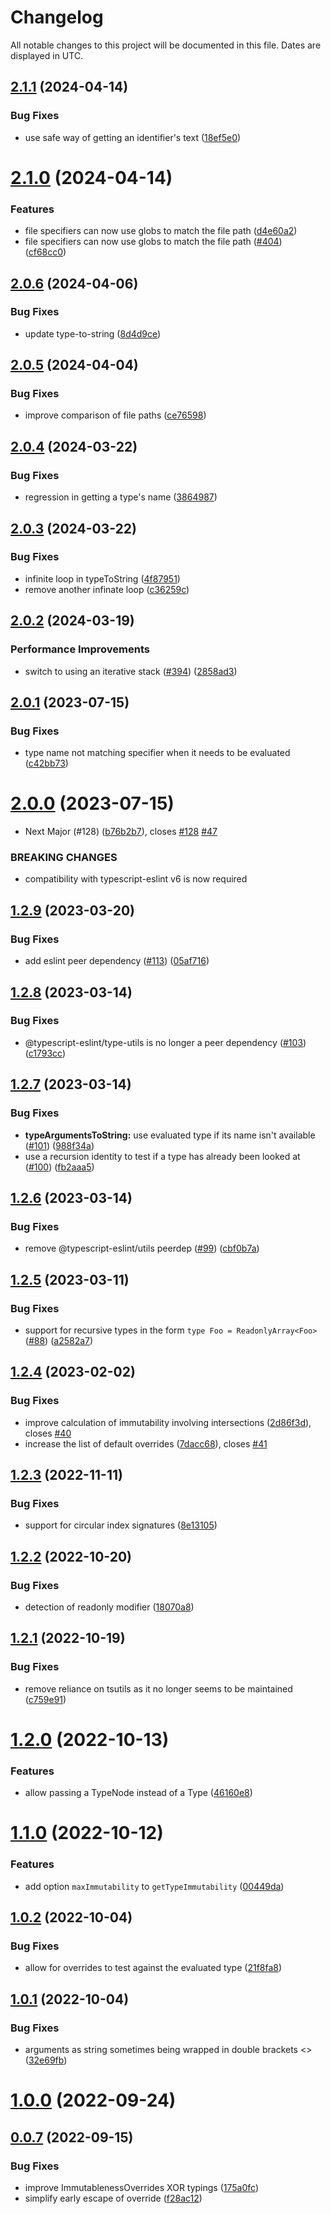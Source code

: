 # Changelog
All notable changes to this project will be documented in this file. Dates are displayed in UTC.

## [2.1.1](https://github.com/RebeccaStevens/is-immutable-type/compare/v2.1.0...v2.1.1) (2024-04-14)


### Bug Fixes

* use safe way of getting an identifier's text ([18ef5e0](https://github.com/RebeccaStevens/is-immutable-type/commit/18ef5e0ef85dc525ddf9e1c33a510d22a5b44a4b))

# [2.1.0](https://github.com/RebeccaStevens/is-immutable-type/compare/v2.0.6...v2.1.0) (2024-04-14)


### Features

* file specifiers can now use globs to match the file path ([d4e60a2](https://github.com/RebeccaStevens/is-immutable-type/commit/d4e60a2ddf5a1bb7edcccc5c516c86d83fde9f45))
* file specifiers can now use globs to match the file path ([#404](https://github.com/RebeccaStevens/is-immutable-type/issues/404)) ([cf68cc0](https://github.com/RebeccaStevens/is-immutable-type/commit/cf68cc0e25b3e0c5817dc84d8df80567e040f1b4))

## [2.0.6](https://github.com/RebeccaStevens/is-immutable-type/compare/v2.0.5...v2.0.6) (2024-04-06)


### Bug Fixes

* update type-to-string ([8d4d9ce](https://github.com/RebeccaStevens/is-immutable-type/commit/8d4d9ce1e8a603145ddd66c6e6af9ec99dc6fe2d))

## [2.0.5](https://github.com/RebeccaStevens/is-immutable-type/compare/v2.0.4...v2.0.5) (2024-04-04)


### Bug Fixes

* improve comparison of file paths ([ce76598](https://github.com/RebeccaStevens/is-immutable-type/commit/ce7659890323c68ba748e2aeb6e4b1df432dc054))

## [2.0.4](https://github.com/RebeccaStevens/is-immutable-type/compare/v2.0.3...v2.0.4) (2024-03-22)


### Bug Fixes

* regression in getting a type's name ([3864987](https://github.com/RebeccaStevens/is-immutable-type/commit/386498737a43a61102f66f12001db844de22d115))

## [2.0.3](https://github.com/RebeccaStevens/is-immutable-type/compare/v2.0.2...v2.0.3) (2024-03-22)


### Bug Fixes

* infinite loop in typeToString ([4f87951](https://github.com/RebeccaStevens/is-immutable-type/commit/4f87951d31b2cdd88437ded094390b0c95fff217))
* remove another infinate loop ([c36259c](https://github.com/RebeccaStevens/is-immutable-type/commit/c36259ce0e7410da4b92b5c2608dfe73003f341d))

## [2.0.2](https://github.com/RebeccaStevens/is-immutable-type/compare/v2.0.1...v2.0.2) (2024-03-19)


### Performance Improvements

* switch to using an iterative stack ([#394](https://github.com/RebeccaStevens/is-immutable-type/issues/394)) ([2858ad3](https://github.com/RebeccaStevens/is-immutable-type/commit/2858ad3e7432cac5db02287c3eaaf1c3fa299441))

## [2.0.1](https://github.com/RebeccaStevens/is-immutable-type/compare/v2.0.0...v2.0.1) (2023-07-15)


### Bug Fixes

* type name not matching specifier when it needs to be evaluated ([c42bb73](https://github.com/RebeccaStevens/is-immutable-type/commit/c42bb73dd6c1a15ba15fbd9dc6594db413d44162))

# [2.0.0](https://github.com/RebeccaStevens/is-immutable-type/compare/v1.2.9...v2.0.0) (2023-07-15)


* Next Major (#128) ([b76b2b7](https://github.com/RebeccaStevens/is-immutable-type/commit/b76b2b7e5b48e37e77b55608b4e3fa1bea168e9d)), closes [#128](https://github.com/RebeccaStevens/is-immutable-type/issues/128) [#47](https://github.com/RebeccaStevens/is-immutable-type/issues/47)


### BREAKING CHANGES

* compatibility with typescript-eslint v6 is now required

## [1.2.9](https://github.com/RebeccaStevens/is-immutable-type/compare/v1.2.8...v1.2.9) (2023-03-20)


### Bug Fixes

* add eslint peer dependency ([#113](https://github.com/RebeccaStevens/is-immutable-type/issues/113)) ([05af716](https://github.com/RebeccaStevens/is-immutable-type/commit/05af7161fb7a58cd89a071a05ae77d439950362c))

## [1.2.8](https://github.com/RebeccaStevens/is-immutable-type/compare/v1.2.7...v1.2.8) (2023-03-14)


### Bug Fixes

* @typescript-eslint/type-utils is no longer a peer dependency ([#103](https://github.com/RebeccaStevens/is-immutable-type/issues/103)) ([c1793cc](https://github.com/RebeccaStevens/is-immutable-type/commit/c1793cc2e3f83ee13d1b56b70f0bf62285382ae1))

## [1.2.7](https://github.com/RebeccaStevens/is-immutable-type/compare/v1.2.6...v1.2.7) (2023-03-14)


### Bug Fixes

* **typeArgumentsToString:** use evaluated type if its name isn't available ([#101](https://github.com/RebeccaStevens/is-immutable-type/issues/101)) ([988f34a](https://github.com/RebeccaStevens/is-immutable-type/commit/988f34a8cf1676590805ed91c65eb8c6238affa4))
* use a recursion identity to test if a type has already been looked at ([#100](https://github.com/RebeccaStevens/is-immutable-type/issues/100)) ([fb2aaa5](https://github.com/RebeccaStevens/is-immutable-type/commit/fb2aaa59b8482c7b10501218f23a2dac049df449))

## [1.2.6](https://github.com/RebeccaStevens/is-immutable-type/compare/v1.2.5...v1.2.6) (2023-03-14)


### Bug Fixes

* remove @typescript-eslint/utils peerdep ([#99](https://github.com/RebeccaStevens/is-immutable-type/issues/99)) ([cbf0b7a](https://github.com/RebeccaStevens/is-immutable-type/commit/cbf0b7aeda2d421f946f6b0863e645a3f602639d))

## [1.2.5](https://github.com/RebeccaStevens/is-immutable-type/compare/v1.2.4...v1.2.5) (2023-03-11)


### Bug Fixes

* support for recursive types in the form `type Foo = ReadonlyArray<Foo>` ([#88](https://github.com/RebeccaStevens/is-immutable-type/issues/88)) ([a2582a7](https://github.com/RebeccaStevens/is-immutable-type/commit/a2582a74dd916df0f2241d482d1d673c06bdc502))

## [1.2.4](https://github.com/RebeccaStevens/is-immutable-type/compare/v1.2.3...v1.2.4) (2023-02-02)


### Bug Fixes

* improve calculation of immutability involving intersections ([2d86f3d](https://github.com/RebeccaStevens/is-immutable-type/commit/2d86f3dae7ef3540b3ad42c08e45c67b4aa4ab33)), closes [#40](https://github.com/RebeccaStevens/is-immutable-type/issues/40)
* increase the list of default overrides ([7dacc68](https://github.com/RebeccaStevens/is-immutable-type/commit/7dacc681eb2435cd9b36b24cae4df1366c3d0e0a)), closes [#41](https://github.com/RebeccaStevens/is-immutable-type/issues/41)

## [1.2.3](https://github.com/RebeccaStevens/is-immutable-type/compare/v1.2.2...v1.2.3) (2022-11-11)


### Bug Fixes

* support for circular index signatures ([8e13105](https://github.com/RebeccaStevens/is-immutable-type/commit/8e1310586a446b04d49fa552773aaa0fd34929df))

## [1.2.2](https://github.com/RebeccaStevens/is-immutable-type/compare/v1.2.1...v1.2.2) (2022-10-20)


### Bug Fixes

* detection of readonly modifier ([18070a8](https://github.com/RebeccaStevens/is-immutable-type/commit/18070a8319b2dd2cca7945e98e034f4decbe54ad))

## [1.2.1](https://github.com/RebeccaStevens/is-immutable-type/compare/v1.2.0...v1.2.1) (2022-10-19)


### Bug Fixes

* remove reliance on tsutils as it no longer seems to be maintained ([c759e91](https://github.com/RebeccaStevens/is-immutable-type/commit/c759e918144d23b4103a639afbd1623fdda1870b))

# [1.2.0](https://github.com/RebeccaStevens/is-immutable-type/compare/v1.1.0...v1.2.0) (2022-10-13)


### Features

* allow passing a TypeNode instead of a Type ([46160e8](https://github.com/RebeccaStevens/is-immutable-type/commit/46160e84c610cc02ebfcfb885aa23c6647b24d75))

# [1.1.0](https://github.com/RebeccaStevens/is-immutable-type/compare/v1.0.2...v1.1.0) (2022-10-12)


### Features

* add option `maxImmutability` to `getTypeImmutability` ([00449da](https://github.com/RebeccaStevens/is-immutable-type/commit/00449da9e9a528c787d1361068227e7b5fa7fa45))

## [1.0.2](https://github.com/RebeccaStevens/is-immutable-type/compare/v1.0.1...v1.0.2) (2022-10-04)


### Bug Fixes

* allow for overrides to test against the evaluated type ([21f8fa8](https://github.com/RebeccaStevens/is-immutable-type/commit/21f8fa8ef6441fd59bf53bbd0ce3df8a4c90a450))

## [1.0.1](https://github.com/RebeccaStevens/is-immutable-type/compare/v1.0.0...v1.0.1) (2022-10-04)


### Bug Fixes

* arguments as string sometimes being wrapped in double brackets <> ([32e69fb](https://github.com/RebeccaStevens/is-immutable-type/commit/32e69fbb86391a53c48f62c8f4dccee4fbaaa461))

# [1.0.0](https://github.com/RebeccaStevens/is-immutable-type/compare/v0.0.7...v1.0.0) (2022-09-24)

## [0.0.7](https://github.com/RebeccaStevens/is-immutable-type/compare/v0.0.6...v0.0.7) (2022-09-15)


### Bug Fixes

* improve ImmutablenessOverrides XOR typings ([175a0fc](https://github.com/RebeccaStevens/is-immutable-type/commit/175a0fce1da0893731e5843c3d473b857af8f9d3))
* simplify early escape of override ([f28ac12](https://github.com/RebeccaStevens/is-immutable-type/commit/f28ac1270d19ef7918f03fa52807a939b3270838))
